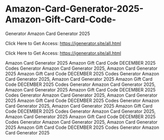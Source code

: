 # Amazon-Card-Generator-2025-Amazon-Gift-Card-Code-
Generator Amazon Card Generator 2025

Click Here to Get Access: https://igenerator.site/all.html

Click Here to Get Access: https://igenerator.site/all.html

Amazon Card Generator 2025 Amazon Gift Card Code DECEMBER 2025 Codes Generator Amazon Card Generator 2025, Amazon Card Generator 2025 Amazon Gift Card Code DECEMBER 2025 Codes Generator Amazon Card Generator 2025, Amazon Card Generator 2025 Amazon Gift Card Code DECEMBER 2025 Codes Generator Amazon Card Generator 2025, Amazon Card Generator 2025 Amazon Gift Card Code DECEMBER 2025 Codes Generator Amazon Card Generator 2025, Amazon Card Generator 2025 Amazon Gift Card Code DECEMBER 2025 Codes Generator Amazon Card Generator 2025, Amazon Card Generator 2025 Amazon Gift Card Code DECEMBER 2025 Codes Generator Amazon Card Generator 2025, Amazon Card Generator 2025 Amazon Gift Card Code DECEMBER 2025 Codes Generator Amazon Card Generator 2025, Amazon Card Generator 2025 Amazon Gift Card Code DECEMBER 2025 Codes Generator Amazon Card Generator 2025
